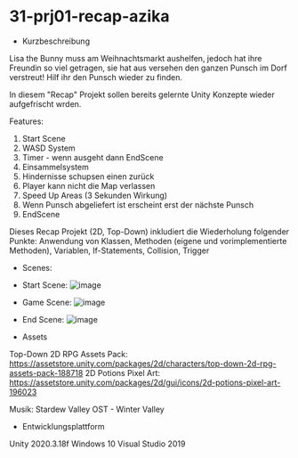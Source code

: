 # 31-prj01-recap-azika
- Kurzbeschreibung

Lisa the Bunny muss am Weihnachtsmarkt aushelfen, jedoch hat ihre Freundin so viel getragen, sie hat aus versehen den ganzen Punsch im Dorf verstreut! Hilf ihr den Punsch wieder zu finden.

In diesem "Recap" Projekt sollen bereits gelernte Unity Konzepte wieder aufgefrischt wrden.

Features:
1. Start Scene
2. WASD System
4. Timer - wenn ausgeht dann EndScene
3. Einsammelsystem
4. Hindernisse schupsen einen zurück
5. Player kann nicht die Map verlassen
6. Speed Up Areas (3 Sekunden Wirkung)
7. Wenn Punsch abgeliefert ist erscheint erst der nächste Punsch
8. EndScene

Dieses Recap Projekt (2D, Top-Down) inkludiert die Wiederholung folgender Punkte:
Anwendung von Klassen, Methoden (eigene und vorimplementierte Methoden), Variablen, If-Statements,
Collision, Trigger

- Scenes:
- Start Scene:
![image](https://user-images.githubusercontent.com/72389411/212975741-13e63161-4ffa-4b8b-9d9e-cb28ac8c2823.png)
- Game Scene:
![image](https://user-images.githubusercontent.com/72389411/212978768-c50c8a9c-81c4-4203-9bf7-24e77ceb22fd.png)
- End Scene:
![image](https://user-images.githubusercontent.com/72389411/212976096-7fc2e420-3bce-4136-926d-4220d1af6785.png)

- Assets

Top-Down 2D RPG Assets Pack: https://assetstore.unity.com/packages/2d/characters/top-down-2d-rpg-assets-pack-188718
2D Potions Pixel Art: https://assetstore.unity.com/packages/2d/gui/icons/2d-potions-pixel-art-196023

Musik: Stardew Valley OST - Winter Valley

- Entwicklungsplattform

Unity 2020.3.18f
Windows 10
Visual Studio 2019
